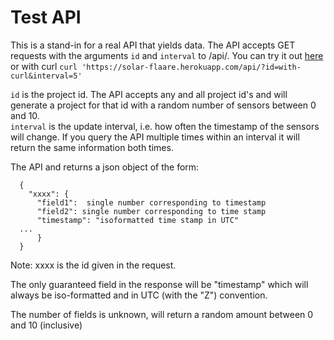 # Test API
This is a stand-in for a real API that yields data.  The API accepts GET requests with the arguments `id` and `interval` to /api/.  You can try it out [here](https://solar-flaare.herokuapp.com/api/?id=myproject&interval=5) or with curl `curl 'https://solar-flaare.herokuapp.com/api/?id=with-curl&interval=5'`

`id` is the project id.  The API accepts any and all project id's and will generate a project for that id with a random number of sensors between 0 and 10.  
`interval` is the update interval, i.e. how often the timestamp of the sensors will change.  If you query the API multiple times within an interval it will return the same information both times.

The API and returns a json object of the form:
```
  {
    "xxxx": {
      "field1":  single number corresponding to timestamp
      "field2": single number corresponding to time stamp
      "timestamp": "isoformatted time stamp in UTC"
  ...
      }
  }
```
Note: xxxx is the id given in the request.

The only guaranteed field in the response will be "timestamp" which will always be iso-formatted and in UTC (with the "Z") convention.

The number of fields is unknown, will return a random amount between 0 and 10 (inclusive)